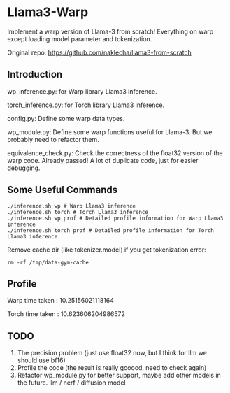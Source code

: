 # Llama3-Warp

Implement a warp version of Llama-3 from scratch!
Everything on warp except loading model parameter and tokenization.

Original repo: https://github.com/naklecha/llama3-from-scratch

## Introduction

wp_inference.py: for Warp library Llama3 inference.

torch_inference.py: for Torch library Llama3 inference.

config.py: Define some warp data types.

wp_module.py: Define some warp functions useful for Llama-3. But we probably need to refactor them.

equivalence_check.py: Check the correctness of the float32 version of the warp code. Already passed! A lot of duplicate code, just for easier debugging.

## Some Useful Commands

```
./inference.sh wp # Warp Llama3 inference
./inference.sh torch # Torch Llama3 inference
./inference.sh wp prof # Detailed profile information for Warp Llama3 inference
./inference.sh torch prof # Detailed profile information for Torch Llama3 inference
```

Remove cache dir (like tokenizer.model) if you get tokenization error:

```
rm -rf /tmp/data-gym-cache
```

## Profile

Warp time taken : 10.25156021118164 

Torch time taken : 10.623606204986572

## TODO

1. The precision problem (just use float32 now, but I think for llm we should use bf16)
4. Profile the code (the result is really gooood, need to check again)
5. Refactor wp_module.py for better support, maybe add other models in the future. llm / nerf / diffusion model